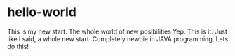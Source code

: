 # hello-world
This is my new start. The whole world of new posibilities
Yep. This is it. Just like I said, a whole new start. Completely newbie in JAVA programming. Lets do this!
